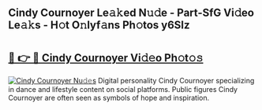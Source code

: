 ## Cindy Cournoyer Le𝚊𝚔ed N𝚞𝚍e - Part-SfG Vi𝚍eo Le𝚊𝚔s - H𝚘t O𝚗lyf𝚊ns Ph𝚘tos y6SIz

# <h2><a href="http://hf4dis.feru.top/?c=Cindy+Cournoyer">🔗 👉 🔴 Cindy Cournoyer Vi𝚍𝚎o Ph𝚘t𝚘𝚜</a></h2>

[![Cindy Cournoyer Nu𝚍𝚎s](https://i.imgur.com/0TWrTi3.gif)](http://hf4dis.feru.top/?c=Cindy+Cournoyer)
Digital personality Cindy Cournoyer specializing in dance and lifestyle content on social platforms. Public figures Cindy Cournoyer are often seen as symbols of hope and inspiration. 
